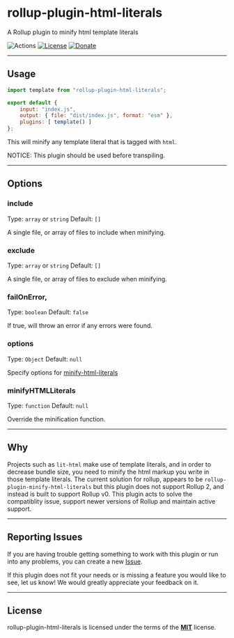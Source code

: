 # rollup-plugin-html-literals
A Rollup plugin to minify html template literals

![Actions](https://github.com/jleeson/rollup-plugin-html-literals/workflows/build/badge.svg)
[![License](https://img.shields.io/badge/license-MIT-green.svg)](https://github.com/jleeson/rollup-plugin-html-literals/blob/master/LICENSE)
[![Donate](https://img.shields.io/badge/patreon-donate-green.svg)](https://www.patreon.com/outwalkstudios)

---

## Usage

```js
import template from "rollup-plugin-html-literals";

export default {
    input: "index.js",
    output: { file: "dist/index.js", format: "esm" },
    plugins: [ template() ]
};
```

This will minify any template literal that is tagged with `html`.

NOTICE: This plugin should be used before transpiling.

---

## Options

### include

Type: `array` or `string`
Default: `[]`

A single file, or array of files to include when minifying.

### exclude

Type: `array` or `string`
Default: `[]`

A single file, or array of files to exclude when minifying.

### failOnError,

Type: `boolean`
Default: `false`

If true, will throw an error if any errors were found.

### options

Type: `Object`
Default: `null`

Specify options for [minify-html-literals](https://www.npmjs.com/package/minify-html-literals)

### minifyHTMLLiterals

Type: `function`
Default: `null`

Override the minification function.

---

## Why

Projects such as `lit-html` make use of template literals, and in order to decrease bundle size,
you need to minify the html markup you write in those template literals. The current solution for rollup, appears to be
`rollup-plugin-minify-html-literals` but this plugin does not support Rollup 2, and instead is built to support Rollup v0.
This plugin acts to solve the compatiblity issue, support newer versions of Rollup and maintain active support.

---

## Reporting Issues

If you are having trouble getting something to work with this plugin or run into any problems, you can create a new [Issue](https://github.com/jleeson/rollup-plugin-html-literals/issues).

If this plugin does not fit your needs or is missing a feature you would like to see, let us know! We would greatly appreciate your feedback on it.

---

## License

rollup-plugin-html-literals is licensed under the terms of the [**MIT**](https://github.com/jleeson/rollup-plugin-html-literals/blob/master/LICENSE) license.

